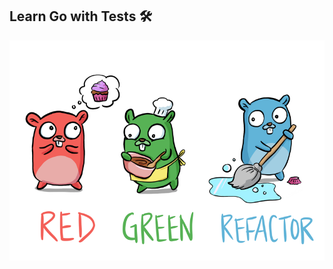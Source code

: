 ## Learn Go with Tests 🛠️

![Learn Go with Tests Gophers](https://github.com/quii/learn-go-with-tests/blob/main/red-green-blue-gophers-smaller.png)